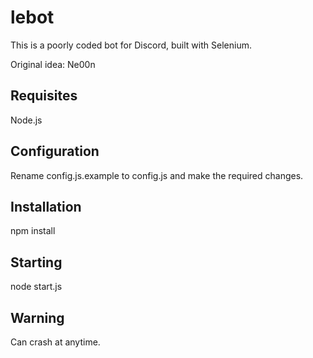 # lebot

This is a poorly coded bot for Discord, built with Selenium.

Original idea: Ne00n

## Requisites

Node.js

## Configuration

Rename config.js.example to config.js and make the required changes.

## Installation

npm install

## Starting

node start.js

## Warning

Can crash at anytime.
